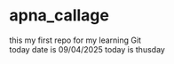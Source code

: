 # apna_callage
this my first repo for my learning Git 
<br>
today date is 09/04/2025
today is thusday